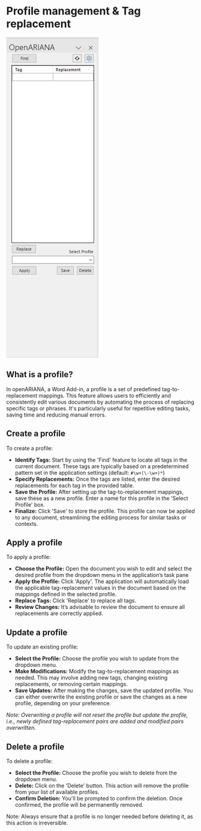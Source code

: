 # Profile management & Tag replacement


![OpenARIANA Task Pane](../_figures/taskpane.png)

## What is a profile?

In openARIANA, a Word Add-in, a profile is a set of predefined tag-to-replacement mappings. This feature allows users to efficiently and consistently edit various documents by automating the process of replacing specific tags or phrases. It's particularly useful for repetitive editing tasks, saving time and reducing manual errors.

## Create a profile

To create a profile:
- __Identify Tags:__ Start by using the 'Find' feature to locate all tags in the current document. These tags are typically based on a predetermined pattern set in the application settings (default: `#\w+(\-\w+)*`) 
- __Specify Replacements:__ Once the tags are listed, enter the desired replacements for each tag in the provided table.
- __Save the Profile:__ After setting up the tag-to-replacement mappings, save these as a new profile. Enter a name for this profile in the 'Select Profile' box.
- __Finalize:__ Click 'Save' to store the profile. This profile can now be applied to any document, streamlining the editing process for similar tasks or contexts.

## Apply a profile

To apply a profile:
- __Choose the Profile:__ Open the document you wish to edit and select the desired profile from the dropdown menu in the application’s task pane
- __Apply the Profile:__ Click 'Apply'. The application will automatically load the applicable tag-replacement values in the document based on the mappings defined in the selected profile.
- __Replace Tags:__ Click 'Replace' to replace all tags.
- __Review Changes:__ It’s advisable to review the document to ensure all replacements are correctly applied.

## Update a profile

To update an existing profile:
- __Select the Profile:__ Choose the profile you wish to update from the dropdown menu.
- __Make Modifications:__ Modify the tag-to-replacement mappings as needed. This may involve adding new tags, changing existing replacements, or removing certain mappings.
- __Save Updates:__ After making the changes, save the updated profile. You can either overwrite the existing profile or save the changes as a new profile, depending on your preference. 

_Note: Overwriting a profile will not reset the profile but update the profile, i.e., newly defined tag-replacement pairs are added and modified pairs overwritten._

## Delete a profile

To delete a profile:
- __Select the Profile:__ Choose the profile you wish to delete from the dropdown menu.
- __Delete:__ Click on the 'Delete' button. This action will remove the profile from your list of available profiles.
- __Confirm Deletion:__ You'll be prompted to confirm the deletion. Once confirmed, the profile will be permanently removed.

Note: Always ensure that a profile is no longer needed before deleting it, as this action is irreversible.
